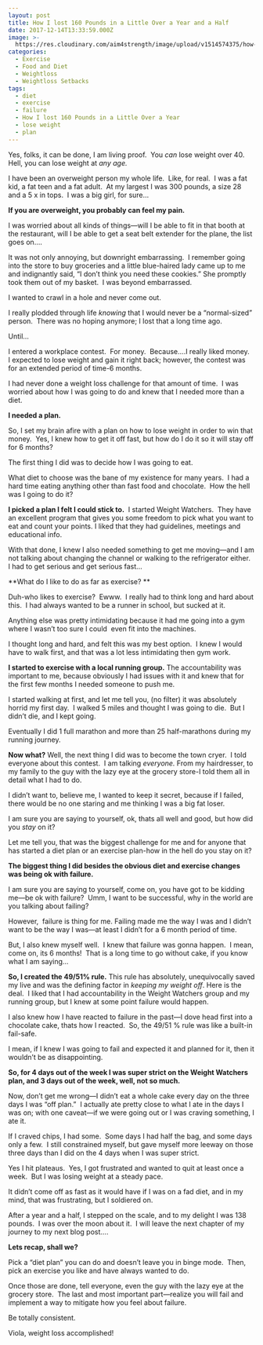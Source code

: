 ```yaml
---
layout: post
title: How I lost 160 Pounds in a Little Over a Year and a Half
date: 2017-12-14T13:33:59.000Z
image: >-
  https://res.cloudinary.com/aim4strength/image/upload/v1514574375/how-I-lost-160-lbs.jpg
categories:
  - Exercise
  - Food and Diet
  - Weightloss
  - Weightloss Setbacks
tags:
  - diet
  - exercise
  - failure
  - How I lost 160 Pounds in a Little Over a Year
  - lose weight
  - plan
---
```


Yes, folks, it can be done, I am living proof.  You _can_ lose weight over 40.  Hell, you can lose weight at _any age._

I have been an overweight person my whole life.  Like, for real.  I was a fat kid, a fat teen and a fat adult.  At my largest I was 300 pounds, a size 28 and a 5 x in tops.  I was a big girl, for sure…

**If you are overweight, you probably can feel my pain.**

I was worried about all kinds of things—will I be able to fit in that booth at the restaurant, will I be able to get a seat belt extender for the plane, the list goes on….

It was not only annoying, but downright embarrassing.  I remember going into the store to buy groceries and a little blue-haired lady came up to me and indignantly said, “I don’t think you need these cookies.” She promptly took them out of my basket.  I was beyond embarrassed.

I wanted to crawl in a hole and never come out.

I really plodded through life _knowing_ that I would never be a “normal-sized” person.  There was no hoping anymore; I lost that a long time ago.

Until…

I entered a workplace contest.  For money.  Because….I really liked money.  I expected to lose weight and gain it right back; however, the contest was for an extended period of time-6 months.

I had never done a weight loss challenge for that amount of time.  I was worried about how I was going to do and knew that I needed more than a diet.

**I needed a plan.**

So, I set my brain afire with a plan on how to lose weight in order to win that money.  Yes, I knew how to get it off fast, but how do I do it so it will stay off for 6 months?

The first thing I did was to decide how I was going to eat.

What diet to choose was the bane of my existence for many years.  I had a hard time eating anything other than fast food and chocolate.  How the hell was I going to do it?

**I picked a plan I felt I could stick to.**  I started Weight Watchers.  They have an excellent program that gives you some freedom to pick what you want to eat and count your points. I liked that they had guidelines, meetings and educational info.

With that done, I knew I also needed something to get me moving—and I am not talking about changing the channel or walking to the refrigerator either.  I had to get serious and get serious fast…

**What do I like to do as far as exercise? **

Duh-who likes to exercise?  Ewww.  I really had to think long and hard about this.  I had always wanted to be a runner in school, but sucked at it.

Anything else was pretty intimidating because it had me going into a gym where I wasn’t too sure I could  even fit into the machines.

I thought long and hard, and felt this was my best option.  I knew I would have to walk first, and that was a lot less intimidating then gym work.

**I started to exercise with a local running group.** The accountability was important to me, because obviously I had issues with it and knew that for the first few months I needed someone to push me.

I started walking at first, and let me tell you, (no filter) it was absolutely horrid my first day.  I walked 5 miles and thought I was going to die.  But I didn’t die, and I kept going.

Eventually I did 1 full marathon and more than 25 half-marathons during my running journey.

**Now what?** Well, the next thing I did was to become the town cryer.  I told everyone about this contest.  I am talking _everyone._ From my hairdresser, to my family to the guy with the lazy eye at the grocery store-I told them all in detail what I had to do.

I didn’t want to, believe me, I wanted to keep it secret, because if I failed, there would be no one staring and me thinking I was a big fat loser.

I am sure you are saying to yourself, ok, thats all well and good, but how did you _stay_ on it?

Let me tell you, that was the biggest challenge for me and for anyone that has started a diet plan or an exercise plan-how in the hell do you stay on it?

**The biggest thing I did besides the obvious diet and exercise changes was being ok with failure.**

I am sure you are saying to yourself, come on, you have got to be kidding me—be ok with failure?  Umm, I want to be successful, why in the world are you talking about failing?

However,  failure is thing for me. Failing made me the way I was and I didn’t want to be the way I was—at least I didn’t for a 6 month period of time.

But, I also knew myself well.  I knew that failure was gonna happen.  I mean, come on, its 6 months!  That is a long time to go without cake, if you know what I am saying…

**So, I created the 49/51% rule.** This rule has absolutely, unequivocally saved my live and was the defining factor in _keeping my weight off_. Here is the deal.  I liked that I had accountability in the Weight Watchers group and my running group, but I knew at some point failure would happen.

I also knew how I have reacted to failure in the past—I dove head first into a chocolate cake, thats how I reacted.  So, the 49/51 % rule was like a built-in fail-safe.

I mean, if I knew I was going to fail and expected it and planned for it, then it wouldn’t be as disappointing.

**So, for 4 days out of the week I was super strict on the Weight Watchers plan, and 3 days out of the week, well, not so much.**

Now, don’t get me wrong—I didn’t eat a whole cake every day on the three days I was “off plan.”  I actually ate pretty close to what I ate in the days I was on; with one caveat—if we were going out or I was craving something, I ate it.

If I craved chips, I had some.  Some days I had half the bag, and some days only a few.  I still constrained myself, but gave myself more leeway on those three days than I did on the 4 days when I was super strict.

Yes I hit plateaus.  Yes, I got frustrated and wanted to quit at least once a week.  But I was losing weight at a steady pace.

It didn’t come off as fast as it would have if I was on a fad diet, and in my mind, that was frustrating, but I soldiered on.

After a year and a half, I stepped on the scale, and to my delight I was 138 pounds.  I was over the moon about it.  I will leave the next chapter of my journey to my next blog post….

**Lets recap, shall we?**

Pick a “diet plan” you can do and doesn’t leave you in binge mode.  Then, pick an exercise you like and have always wanted to do.

Once those are done, tell everyone, even the guy with the lazy eye at the grocery store.  The last and most important part—realize you will fail and implement a way to mitigate how you feel about failure.

Be totally consistent.

Viola, weight loss accomplished!
